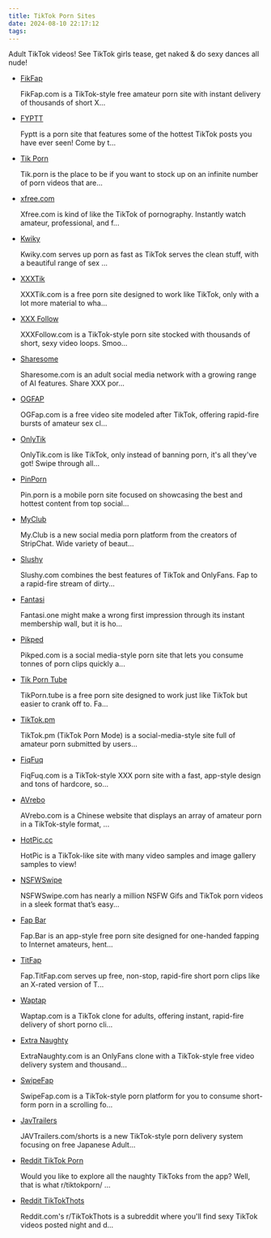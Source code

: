```yaml
---
title: TikTok Porn Sites
date: 2024-08-10 22:17:12
tags:
---
```


Adult TikTok videos! See TikTok girls tease, get naked & do sexy dances all nude!

<ul><li data-site-id="7836"><a class="link-analytics link-icon-base ctm-icon ctm-icon7836" href="https://fikfap.com/" target="_blank" rel="nofollow noopener" data-category="TikTok Porn Sites" data-category-link="https://fikfap.com/" data-visit-site-id="7836">FikFap</a><a class="review" href="https://theporndude.com/7836/fikfap" target="_blank" rel="noopener" aria-label="Review button" data-visit-site-id="7836"></a><p class="desc">FikFap.com is a TikTok-style free amateur porn site with instant delivery of thousands of short X...</p></li><li data-site-id="7885"><a class="link-analytics link-icon-base ctm-icon ctm-icon7885" href="https://fyptt.to/" target="_blank" rel="nofollow noopener" data-category="TikTok Porn Sites" data-category-link="https://fyptt.to/" data-visit-site-id="7885">FYPTT</a><a class="review" href="https://theporndude.com/7885/fyptt" target="_blank" rel="noopener" aria-label="Review button" data-visit-site-id="7885"></a><p class="desc">Fyptt is a porn site that features some of the hottest TikTok posts you have ever seen! Come by t...</p></li><li data-site-id="6169"><a class="link-analytics link-icon-base ctm-icon ctm-icon6169" href="https://tik.porn/" target="_blank" rel="noopener" data-category="TikTok Porn Sites" data-category-link="https://tik.porn/" data-visit-site-id="6169">Tik Porn</a><a class="review" href="https://theporndude.com/6169/tikporn" target="_blank" rel="noopener" aria-label="Review button" data-visit-site-id="6169"></a><p class="desc">Tik.porn is the place to be if you want to stock up on an infinite number of porn videos that are...</p></li><li data-site-id="8255"><a class="link-analytics link-icon-base ctm-icon ctm-icon8255" href="https://www.xfree.com/" target="_blank" rel="nofollow noopener" data-category="TikTok Porn Sites" data-category-link="https://www.xfree.com/" data-visit-site-id="8255">xfree.com</a><a class="review" href="https://theporndude.com/8255/xfree" target="_blank" rel="noopener" aria-label="Review button" data-visit-site-id="8255"></a><p class="desc">Xfree.com is kind of like the TikTok of pornography. Instantly watch amateur, professional, and f...</p></li><li data-site-id="15966"><a class="link-analytics link-icon-base ctm-icon ctm-icon15966" href="https://pdude.link/kwiky" target="_blank" rel="nofollow noopener" data-category="TikTok Porn Sites" data-category-link="https://pdude.link/kwiky" data-visit-site-id="15966">Kwiky</a><a class="review" href="https://theporndude.com/15966/kwiky" target="_blank" rel="noopener" aria-label="Review button" data-visit-site-id="15966"></a><p class="desc">Kwiky.com serves up porn as fast as TikTok serves the clean stuff, with a beautiful range of sex ...</p></li><li data-site-id="7849"><a class="link-analytics link-icon-base ctm-icon ctm-icon7849" href="https://theporndude.com/7849/xxxtik" target="_blank" rel="noopener" data-visit-site-id="7849">XXXTik</a><a class="review_force" href="https://theporndude.com/7849/xxxtik" target="_blank" rel="noopener" aria-label="Review button" data-visit-site-id="7849"></a><p class="desc">XXXTik.com is a free porn site designed to work like TikTok, only with a lot more material to wha...</p></li><li data-site-id="10995"><a class="link-analytics link-icon-base ctm-icon ctm-icon10995" href="https://theporndude.com/10995/xfollow" target="_blank" rel="noopener" data-visit-site-id="10995">XXX Follow</a><a class="review_force" href="https://theporndude.com/10995/xfollow" target="_blank" rel="noopener" aria-label="Review button" data-visit-site-id="10995"></a><p class="desc">XXXFollow.com is a TikTok-style porn site stocked with thousands of short, sexy video loops. Smoo...</p></li><li data-site-id="3819"><a class="link-analytics link-icon-base ctm-icon ctm-icon3819" href="https://theporndude.com/3819/sharesome" target="_blank" rel="noopener" data-visit-site-id="3819">Sharesome</a><a class="review_force" href="https://theporndude.com/3819/sharesome" target="_blank" rel="noopener" aria-label="Review button" data-visit-site-id="3819"></a><p class="desc">Sharesome.com is an adult social media network with a growing range of AI features. Share XXX por...</p></li><li data-site-id="12864"><a class="link-analytics link-icon-base ctm-icon ctm-icon12864" href="https://theporndude.com/12864/ogfap" target="_blank" rel="noopener" data-visit-site-id="12864">OGFAP</a><a class="review_force" href="https://theporndude.com/12864/ogfap" target="_blank" rel="noopener" aria-label="Review button" data-visit-site-id="12864"></a><p class="desc">OGFap.com is a free video site modeled after TikTok, offering rapid-fire bursts of amateur sex cl...</p></li><li data-site-id="9451"><a class="link-analytics link-icon-base en-ctm-icon en-ctm-icon9451" href="https://theporndude.com/9451/onlytik" target="_blank" rel="noopener" data-visit-site-id="9451">OnlyTik</a><a class="review_force" href="https://theporndude.com/9451/onlytik" target="_blank" rel="noopener" aria-label="Review button" data-visit-site-id="9451"></a><p class="desc">OnlyTik.com is like TikTok, only instead of banning porn, it's all they've got! Swipe through all...</p></li><li data-site-id="7906"><a class="link-analytics link-icon-base en-ctm-icon en-ctm-icon7906" href="https://theporndude.com/7906/pinporn" target="_blank" rel="noopener" data-visit-site-id="7906">PinPorn</a><a class="review_force" href="https://theporndude.com/7906/pinporn" target="_blank" rel="noopener" aria-label="Review button" data-visit-site-id="7906"></a><p class="desc">Pin.porn is a mobile porn site focused on showcasing the best and hottest content from top social...</p></li><li data-site-id="13053"><a class="link-analytics link-icon-base ctm-icon ctm-icon13053" href="https://theporndude.com/13053/myclub" target="_blank" rel="noopener" data-visit-site-id="13053">MyClub</a><a class="review_force" href="https://theporndude.com/13053/myclub" target="_blank" rel="noopener" aria-label="Review button" data-visit-site-id="13053"></a><p class="desc">My.Club is a new social media porn platform from the creators of StripChat. Wide variety of beaut...</p></li><li data-site-id="12549"><a class="link-analytics link-icon-base ctm-icon ctm-icon12549" href="https://theporndude.com/12549/slushy" target="_blank" rel="noopener" data-visit-site-id="12549">Slushy</a><a class="review_force" href="https://theporndude.com/12549/slushy" target="_blank" rel="noopener" aria-label="Review button" data-visit-site-id="12549"></a><p class="desc">Slushy.com combines the best features of TikTok and OnlyFans. Fap to a rapid-fire stream of dirty...</p></li><li data-site-id="13322"><a class="link-analytics link-icon-base ctm-icon ctm-icon13322" href="https://theporndude.com/13322/fantasi" target="_blank" rel="noopener" data-visit-site-id="13322">Fantasi</a><a class="review_force" href="https://theporndude.com/13322/fantasi" target="_blank" rel="noopener" aria-label="Review button" data-visit-site-id="13322"></a><p class="desc">Fantasi.one might make a wrong first impression through its instant membership wall, but it is ho...</p></li><li data-site-id="12627"><a class="link-analytics link-icon-base ctm-icon ctm-icon12627" href="https://theporndude.com/12627/pikped" target="_blank" rel="noopener" data-visit-site-id="12627">Pikped</a><a class="review_force" href="https://theporndude.com/12627/pikped" target="_blank" rel="noopener" aria-label="Review button" data-visit-site-id="12627"></a><p class="desc">Pikped.com is a social media-style porn site that lets you consume tonnes of porn clips quickly a...</p></li><li data-site-id="8766"><a class="link-analytics link-icon-base en-ctm-icon en-ctm-icon8766" href="https://theporndude.com/8766/tikporntube" target="_blank" rel="noopener" data-visit-site-id="8766">Tik Porn Tube</a><a class="review_force" href="https://theporndude.com/8766/tikporntube" target="_blank" rel="noopener" aria-label="Review button" data-visit-site-id="8766"></a><p class="desc">TikPorn.tube is a free porn site designed to work just like TikTok but easier to crank off to. Fa...</p></li><li data-site-id="11455"><a class="link-analytics link-icon-base ctm-icon ctm-icon11455" href="https://theporndude.com/11455/tiktokpm" target="_blank" rel="noopener" data-visit-site-id="11455">TikTok.pm</a><a class="review_force" href="https://theporndude.com/11455/tiktokpm" target="_blank" rel="noopener" aria-label="Review button" data-visit-site-id="11455"></a><p class="desc">TikTok.pm (TikTok Porn Mode) is a social-media-style site full of amateur porn submitted by users...</p></li><li data-site-id="8852"><a class="link-analytics link-icon-base en-ctm-icon en-ctm-icon8852" href="https://theporndude.com/8852/fiqfuq" target="_blank" rel="noopener" data-visit-site-id="8852">FiqFuq</a><a class="review_force" href="https://theporndude.com/8852/fiqfuq" target="_blank" rel="noopener" aria-label="Review button" data-visit-site-id="8852"></a><p class="desc">FiqFuq.com is a TikTok-style XXX porn site with a fast, app-style design and tons of hardcore, so...</p></li><li data-site-id="12617"><a class="link-analytics link-icon-base ctm-icon ctm-icon12617" href="https://theporndude.com/12617/avrebo" target="_blank" rel="noopener" data-visit-site-id="12617">AVrebo</a><a class="review_force" href="https://theporndude.com/12617/avrebo" target="_blank" rel="noopener" aria-label="Review button" data-visit-site-id="12617"></a><p class="desc">AVrebo.com is a Chinese website that displays an array of amateur porn in a TikTok-style format, ...</p></li><li data-site-id="13457"><a class="link-analytics link-icon-base icon icon1990" href="https://theporndude.com/13457/hotpiccc" target="_blank" rel="noopener" data-visit-site-id="13457">HotPic.cc</a><a class="review_force" href="https://theporndude.com/13457/hotpiccc" target="_blank" rel="noopener" aria-label="Review button" data-visit-site-id="13457"></a><p class="desc">HotPic is a TikTok-like site with many video samples and image gallery samples to view!</p></li><li data-site-id="8516"><a class="link-analytics link-icon-base en-ctm-icon en-ctm-icon8516" href="https://theporndude.com/8516/nsfwswipe" target="_blank" rel="noopener" data-visit-site-id="8516">NSFWSwipe</a><a class="review_force" href="https://theporndude.com/8516/nsfwswipe" target="_blank" rel="noopener" aria-label="Review button" data-visit-site-id="8516"></a><p class="desc">NSFWSwipe.com has nearly a million NSFW Gifs and TikTok porn videos in a sleek format that’s easy...</p></li><li data-site-id="5789"><a class="link-analytics link-icon-base ctm-icon ctm-icon5789" href="https://theporndude.com/5789/fapbar" target="_blank" rel="noopener" data-visit-site-id="5789">Fap Bar</a><a class="review_force" href="https://theporndude.com/5789/fapbar" target="_blank" rel="noopener" aria-label="Review button" data-visit-site-id="5789"></a><p class="desc">Fap.Bar is an app-style free porn site designed for one-handed fapping to Internet amateurs, hent...</p></li><li data-site-id="13218"><a class="link-analytics link-icon-base icon icon1976" href="https://theporndude.com/13218/faptitfap" target="_blank" rel="noopener" data-visit-site-id="13218">TitFap</a><a class="review_force" href="https://theporndude.com/13218/faptitfap" target="_blank" rel="noopener" aria-label="Review button" data-visit-site-id="13218"></a><p class="desc">Fap.TitFap.com serves up free, non-stop, rapid-fire short porn clips like an X-rated version of T...</p></li><li data-site-id="13251"><a class="link-analytics link-icon-base ctm-icon ctm-icon13251" href="https://theporndude.com/13251/waptap" target="_blank" rel="noopener" data-visit-site-id="13251">Waptap</a><a class="review_force" href="https://theporndude.com/13251/waptap" target="_blank" rel="noopener" aria-label="Review button" data-visit-site-id="13251"></a><p class="desc">Waptap.com is a TikTok clone for adults, offering instant, rapid-fire delivery of short porno cli...</p></li><li data-site-id="13691"><a class="link-analytics link-icon-base ctm-icon ctm-icon13691" href="https://theporndude.com/13691/extranaughty" target="_blank" rel="noopener" data-visit-site-id="13691">Extra Naughty</a><a class="review_force" href="https://theporndude.com/13691/extranaughty" target="_blank" rel="noopener" aria-label="Review button" data-visit-site-id="13691"></a><p class="desc">ExtraNaughty.com is an OnlyFans clone with a TikTok-style free video delivery system and thousand...</p></li><li data-site-id="14380"><a class="link-analytics link-icon-base ctm-icon ctm-icon14380" href="https://theporndude.com/14380/swipefap" target="_blank" rel="noopener" data-visit-site-id="14380">SwipeFap</a><a class="review_force" href="https://theporndude.com/14380/swipefap" target="_blank" rel="noopener" aria-label="Review button" data-visit-site-id="14380"></a><p class="desc">SwipeFap.com is a TikTok-style porn platform for you to consume short-form porn in a scrolling fo...</p></li><li data-site-id="15573"><a class="link-analytics link-icon-base icon icon2005" href="https://theporndude.com/15573/javtrailersshorts" target="_blank" rel="noopener" data-visit-site-id="15573">JavTrailers</a><a class="review_force" href="https://theporndude.com/15573/javtrailersshorts" target="_blank" rel="noopener" aria-label="Review button" data-visit-site-id="15573"></a><p class="desc">JAVTrailers.com/shorts is a new TikTok-style porn delivery system focusing on free Japanese Adult...</p></li><li data-site-id="5364"><a class="link-analytics link-icon-base icon icon1" href="https://theporndude.com/5364/tiktokporn" target="_blank" rel="noopener" data-visit-site-id="5364">Reddit TikTok Porn</a><a class="review_force" href="https://theporndude.com/5364/tiktokporn" target="_blank" rel="noopener" aria-label="Review button" data-visit-site-id="5364"></a><p class="desc">Would you like to explore all the naughty TikToks from the app? Well, that is what r/tiktokporn/ ...</p></li><li data-site-id="10642"><a class="link-analytics link-icon-base icon icon1" href="https://theporndude.com/10642/tiktokthots" target="_blank" rel="noopener" data-visit-site-id="10642">Reddit TikTokThots</a><a class="review_force" href="https://theporndude.com/10642/tiktokthots" target="_blank" rel="noopener" aria-label="Review button" data-visit-site-id="10642"></a><p class="desc">Reddit.com's r/TikTokThots is a subreddit where you'll find sexy TikTok videos posted night and d...</p></li></ul>